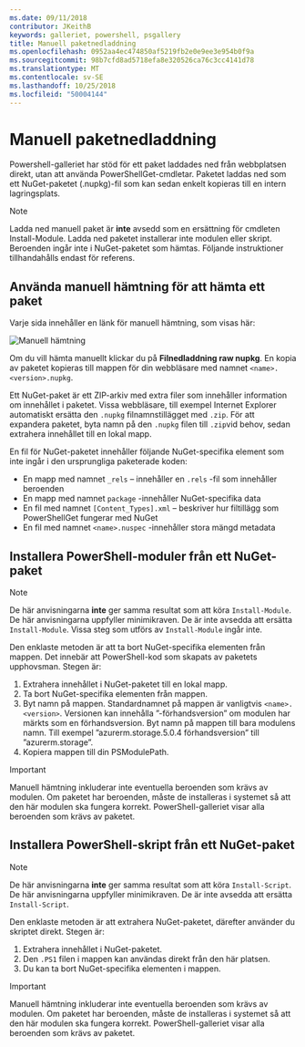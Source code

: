 ```yaml
---
ms.date: 09/11/2018
contributor: JKeithB
keywords: galleriet, powershell, psgallery
title: Manuell paketnedladdning
ms.openlocfilehash: 0952aa4ec474850af5219fb2e0e9ee3e954b0f9a
ms.sourcegitcommit: 98b7cfd8ad5718efa8e320526ca76c3cc4141d78
ms.translationtype: MT
ms.contentlocale: sv-SE
ms.lasthandoff: 10/25/2018
ms.locfileid: "50004144"
---
```

# <a name="manual-package-download"></a>Manuell paketnedladdning

Powershell-galleriet har stöd för ett paket laddades ned från webbplatsen direkt, utan att använda PowerShellGet-cmdletar. Paketet laddas ned som ett NuGet-paketet (.nupkg)-fil som kan sedan enkelt kopieras till en intern lagringsplats.

> [!NOTE]
> Ladda ned manuell paket är **inte** avsedd som en ersättning för cmdleten Install-Module.
> Ladda ned paketet installerar inte modulen eller skript. Beroenden ingår inte i NuGet-paketet som hämtas. Följande instruktioner tillhandahålls endast för referens.

## <a name="using-manual-download-to-acquire-a-package"></a>Använda manuell hämtning för att hämta ett paket

Varje sida innehåller en länk för manuell hämtning, som visas här:

![Manuell hämtning](../../Images/packagedisplaypagewithpseditions.png)

Om du vill hämta manuellt klickar du på **Filnedladdning raw nupkg**. En kopia av paketet kopieras till mappen för din webbläsare med namnet `<name>.<version>.nupkg`.

Ett NuGet-paket är ett ZIP-arkiv med extra filer som innehåller information om innehållet i paketet. Vissa webbläsare, till exempel Internet Explorer automatiskt ersätta den `.nupkg` filnamnstillägget med `.zip`. För att expandera paketet, byta namn på den `.nupkg` filen till `.zip`vid behov, sedan extrahera innehållet till en lokal mapp.

En fil för NuGet-paketet innehåller följande NuGet-specifika element som inte ingår i den ursprungliga paketerade koden:

- En mapp med namnet `_rels` – innehåller en `.rels` -fil som innehåller beroenden
- En mapp med namnet `package` -innehåller NuGet-specifika data
- En fil med namnet `[Content_Types].xml` – beskriver hur filtillägg som PowerShellGet fungerar med NuGet
- En fil med namnet `<name>.nuspec` -innehåller stora mängd metadata

## <a name="installing-powershell-modules-from-a-nuget-package"></a>Installera PowerShell-moduler från ett NuGet-paket

> [!NOTE]
> De här anvisningarna **inte** ger samma resultat som att köra `Install-Module`. De här anvisningarna uppfyller minimikraven. De är inte avsedda att ersätta `Install-Module`. Vissa steg som utförs av `Install-Module` ingår inte.

Den enklaste metoden är att ta bort NuGet-specifika elementen från mappen. Det innebär att PowerShell-kod som skapats av paketets upphovsman. Stegen är:

1. Extrahera innehållet i NuGet-paketet till en lokal mapp.
2. Ta bort NuGet-specifika elementen från mappen.
3. Byt namn på mappen. Standardnamnet på mappen är vanligtvis `<name>.<version>`. Versionen kan innehålla ”-förhandsversion” om modulen har märkts som en förhandsversion. Byt namn på mappen till bara modulens namn. Till exempel ”azurerm.storage.5.0.4 förhandsversion” till ”azurerm.storage”.
4. Kopiera mappen till din PSModulePath.

> [!IMPORTANT]
> Manuell hämtning inkluderar inte eventuella beroenden som krävs av modulen. Om paketet har beroenden, måste de installeras i systemet så att den här modulen ska fungera korrekt. PowerShell-galleriet visar alla beroenden som krävs av paketet.

## <a name="installing-powershell-scripts-from-a-nuget-package"></a>Installera PowerShell-skript från ett NuGet-paket

> [!NOTE]
> De här anvisningarna **inte** ger samma resultat som att köra `Install-Script`. De här anvisningarna uppfyller minimikraven. De är inte avsedda att ersätta `Install-Script`.

Den enklaste metoden är att extrahera NuGet-paketet, därefter använder du skriptet direkt. Stegen är:

1. Extrahera innehållet i NuGet-paketet.
2. Den `.PS1` filen i mappen kan användas direkt från den här platsen.
3. Du kan ta bort NuGet-specifika elementen i mappen.

> [!IMPORTANT]
> Manuell hämtning inkluderar inte eventuella beroenden som krävs av modulen. Om paketet har beroenden, måste de installeras i systemet så att den här modulen ska fungera korrekt. PowerShell-galleriet visar alla beroenden som krävs av paketet.
